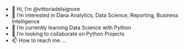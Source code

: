 - 👋 Hi, I’m @vittoriadelsignore
- 👀 I’m interested in Dana Analytics, Data Science, Reporting, Business Intelligence
- 🌱 I’m currently learning Data Science with Python
- 💞️ I’m looking to collaborate on Python Projects
- 📫 How to reach me ...

<!---
vittoriadelsignore/vittoriadelsignore is a ✨ special ✨ repository because its `README.md` (this file) appears on your GitHub profile.
You can click the Preview link to take a look at your changes.
--->
